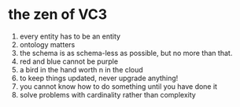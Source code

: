 # the zen of VC3
  1. every entity has to be an entity
  2. ontology matters
  3. the schema is as schema-less as possible, but no more than that.
  4. red and blue cannot be purple 
  5. a bird in the hand worth n in the cloud
  6. to keep things updated, never upgrade anything!
  7. you cannot know how to do something until you have done it
  8. solve problems with cardinality rather than complexity 
